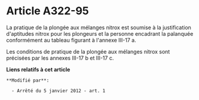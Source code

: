 # Article A322-95

La pratique de la plongée aux mélanges nitrox est soumise à la justification d'aptitudes nitrox pour les plongeurs et la
personne encadrant la palanquée conformément au tableau figurant à l'annexe III-17 a. 

Les conditions de pratique de la plongée aux mélanges nitrox sont précisées par les annexes III-17 b et III-17 c.

**Liens relatifs à cet article**

	**Modifié par**:

	  - Arrêté du 5 janvier 2012 - art. 1
